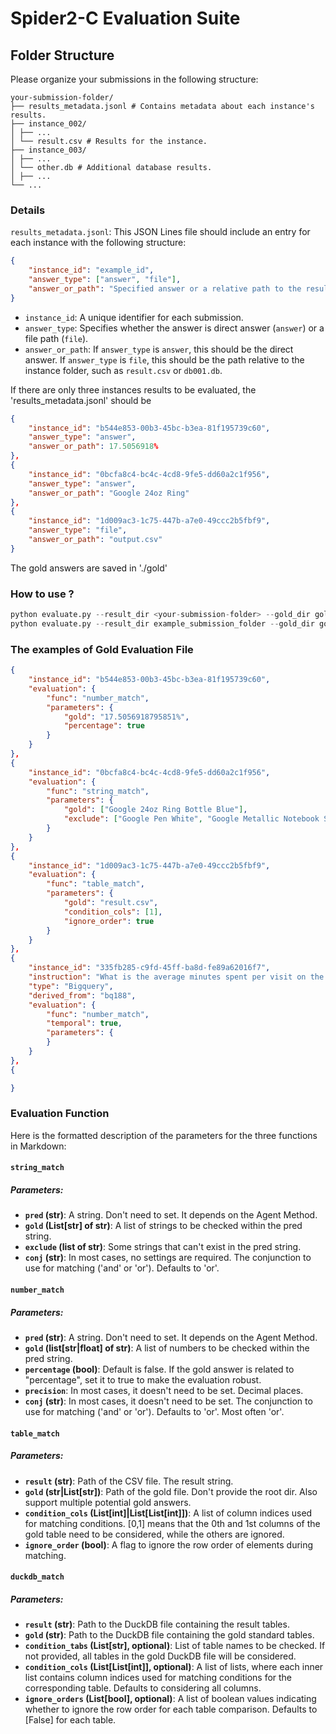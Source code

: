 # Spider2-C Evaluation Suite

## Folder Structure

Please organize your submissions in the following structure:

```
your-submission-folder/
├── results_metadata.jsonl # Contains metadata about each instance's results.
├── instance_002/
│ ├── ...
│ └── result.csv # Results for the instance.
├── instance_003/
│ ├── ...
│ └── other.db # Additional database results.
│ ├── ...
└── ...
```

### Details

`results_metadata.jsonl`: This JSON Lines file should include an entry for each instance with the following structure:

```json
{
    "instance_id": "example_id",
    "answer_type": ["answer", "file"],
    "answer_or_path": "Specified answer or a relative path to the result file"
}
```

- `instance_id`: A unique identifier for each submission.
- `answer_type`: Specifies whether the answer is direct answer (`answer`) or a file path (`file`).
- `answer_or_path`: If `answer_type` is `answer`, this should be the direct answer. If `answer_type` is `file`, this should be the path relative to the instance folder, such as `result.csv` or `db001.db`.

If there are only three instances results to be evaluated, the 'results_metadata.jsonl' should be

```json
{
    "instance_id": "b544e853-00b3-45bc-b3ea-81f195739c60",
    "answer_type": "answer",
    "answer_or_path": 17.5056918%
},
{
    "instance_id": "0bcfa8c4-bc4c-4cd8-9fe5-dd60a2c1f956",
    "answer_type": "answer",
    "answer_or_path": "Google 24oz Ring"
},
{
    "instance_id": "1d009ac3-1c75-447b-a7e0-49ccc2b5fbf9",
    "answer_type": "file",
    "answer_or_path": "output.csv"
}

```

The gold answers are saved in './gold'




### How to use ?

```python
python evaluate.py --result_dir <your-submission-folder> --gold_dir gold
python evaluate.py --result_dir example_submission_folder --gold_dir gold
```


### The examples of Gold Evaluation File
```json
{
    "instance_id": "b544e853-00b3-45bc-b3ea-81f195739c60", 
    "evaluation": {
        "func": "number_match", 
        "parameters": {
            "gold": "17.5056918795851%", 
            "percentage": true
        }
    }
},
{
    "instance_id": "0bcfa8c4-bc4c-4cd8-9fe5-dd60a2c1f956", 
    "evaluation": {
        "func": "string_match", 
        "parameters": {
            "gold": ["Google 24oz Ring Bottle Blue"],
            "exclude": ["Google Pen White", "Google Metallic Notebook Set", "Google Red Speckled Tee", "Google Mouse Pad Navy"]
        }
    }
},
{
    "instance_id": "1d009ac3-1c75-447b-a7e0-49ccc2b5fbf9", 
    "evaluation": {
        "func": "table_match", 
        "parameters": {
            "gold": "result.csv", 
            "condition_cols": [1], 
            "ignore_order": true
        }
    }
},
{
    "instance_id": "335fb285-c9fd-45ff-ba8d-fe89a62016f7",
    "instruction": "What is the average minutes spent per visit on the product category that has the highest total quantity bought by users?",
    "type": "Bigquery",
    "derived_from": "bq188",
    "evaluation": {
        "func": "number_match",
        "temporal": true,
        "parameters": {
        }
    }
},
{

}
```

### Evaluation Function

Here is the formatted description of the parameters for the three functions in Markdown:

#### `string_match`


##### Parameters:
- **`pred` (str)**: A string. Don't need to set. It depends on the Agent Method.
- **`gold` (List[str] of str)**: A list of strings to be checked within the pred string.
- **`exclude` (list of str)**: Some strings that can't exist in the pred string.
- **`conj` (str)**: In most cases, no settings are required. The conjunction to use for matching ('and' or 'or'). Defaults to 'or'. 


#### `number_match`


##### Parameters:
- **`pred` (str)**: A string. Don't need to set. It depends on the Agent Method.
- **`gold` (list[str|float] of str)**: A list of numbers to be checked within the pred string.
- **`percentage` (bool)**: Default is false. If the gold answer is related to "percentage", set it to true to make the evaluation robust.
- **`precision`**: In most cases, it doesn't need to be set. Decimal places.
- **`conj` (str)**: In most cases, it doesn't need to be set. The conjunction to use for matching ('and' or 'or'). Defaults to 'or'. Most often 'or'.


#### `table_match`

##### Parameters:
- **`result` (str)**: Path of the CSV file. The result string.
- **`gold` (str|List[str])**: Path of the gold file. Don't provide the root dir. Also support multiple potential gold answers.
- **`condition_cols` (List[int]|List[List[int]])**: A list of column indices used for matching conditions. [0,1] means that the 0th and 1st columns of the gold table need to be considered, while the others are ignored.
- **`ignore_order` (bool)**: A flag to ignore the row order of elements during matching.


#### `duckdb_match`

##### Parameters:
- **`result` (str)**: Path to the DuckDB file containing the result tables.
- **`gold` (str)**: Path to the DuckDB file containing the gold standard tables.
- **`condition_tabs` (List[str], optional)**: List of table names to be checked. If not provided, all tables in the gold DuckDB file will be considered.
- **`condition_cols` (List[List[int]], optional)**: A list of lists, where each inner list contains column indices used for matching conditions for the corresponding table. Defaults to considering all columns.
- **`ignore_orders` (List[bool], optional)**: A list of boolean values indicating whether to ignore the row order for each table comparison. Defaults to [False] for each table.